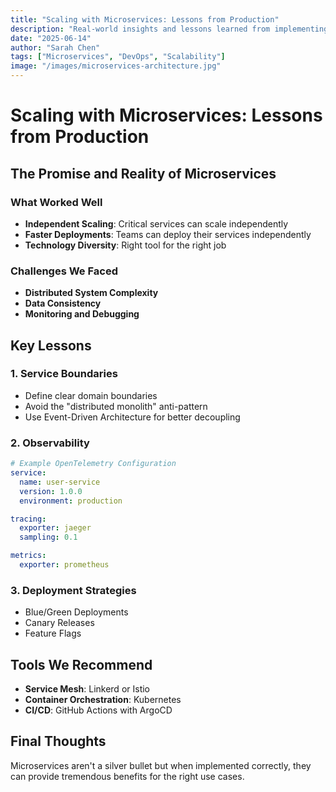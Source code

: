 ```yaml
---
title: "Scaling with Microservices: Lessons from Production"
description: "Real-world insights and lessons learned from implementing microservices at scale in enterprise environments."
date: "2025-06-14"
author: "Sarah Chen"
tags: ["Microservices", "DevOps", "Scalability"]
image: "/images/microservices-architecture.jpg"
---
```


# Scaling with Microservices: Lessons from Production

## The Promise and Reality of Microservices

### What Worked Well
- **Independent Scaling**: Critical services can scale independently
- **Faster Deployments**: Teams can deploy their services independently
- **Technology Diversity**: Right tool for the right job

### Challenges We Faced
- **Distributed System Complexity**
- **Data Consistency**
- **Monitoring and Debugging**

## Key Lessons

### 1. Service Boundaries
- Define clear domain boundaries
- Avoid the "distributed monolith" anti-pattern
- Use Event-Driven Architecture for better decoupling

### 2. Observability
```yaml
# Example OpenTelemetry Configuration
service:
  name: user-service
  version: 1.0.0
  environment: production

tracing:
  exporter: jaeger
  sampling: 0.1

metrics:
  exporter: prometheus
```

### 3. Deployment Strategies
- Blue/Green Deployments
- Canary Releases
- Feature Flags

## Tools We Recommend
- **Service Mesh**: Linkerd or Istio
- **Container Orchestration**: Kubernetes
- **CI/CD**: GitHub Actions with ArgoCD

## Final Thoughts
Microservices aren't a silver bullet but when implemented correctly, they can provide tremendous benefits for the right use cases.
